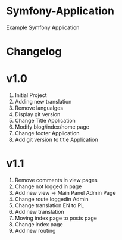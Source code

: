# Symfony-Application
Example Symfony Application

# Changelog

# v1.0

1) Initial Project
2) Adding new translation
3) Remove langualges
4) Display git version
5) Change Title Application
6) Modify blog/index/home page
7) Change footer Application
8) Add git version to title Application

# v1.1

1) Remove comments in view pages
2) Change not logged in page
3) Add new view -> Main Panel Admin Page
4) Change route loggedin Admin
5) Change translation EN to PL
6) Add new translation
7) Moving index page to posts page
8) Change index page
9) Add new routing